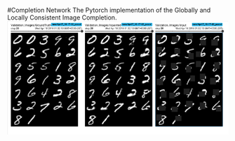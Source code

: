 #Completion Network
The Pytorch implementation of the Globally and Locally Consistent Image Completion.
![](results.png) 

